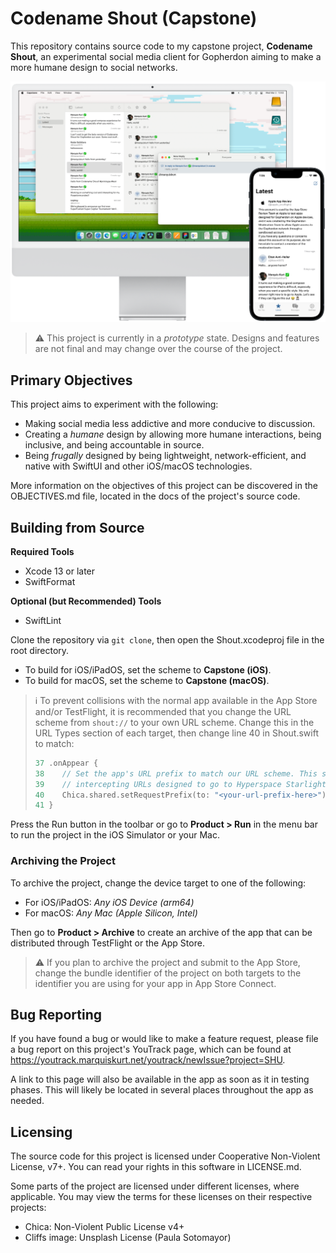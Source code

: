 # Codename Shout (Capstone)

This repository contains source code to my capstone project, **Codename
Shout**, an experimental social media client for Gopherdon aiming to make
a more humane design to social networks.

![Codename Shout running on iMac and iPhone](./.readme/screenshot.png)

> :warning: This project is currently in a _prototype_ state. Designs and
> features are not final and may change over the course of the project.

## Primary Objectives

This project aims to experiment with the following:

- Making social media less addictive and more conducive to discussion.
- Creating a _humane_ design by allowing more humane interactions, being
  inclusive, and being accountable in source.
- Being _frugally_ designed by being lightweight, network-efficient, and
  native with SwiftUI and other iOS/macOS technologies.
  
More information on the objectives of this project can be discovered in
the OBJECTIVES.md file, located in the docs of the project's source code.

## Building from Source

**Required Tools**  
- Xcode 13 or later
- SwiftFormat

**Optional (but Recommended) Tools**  
- SwiftLint

Clone the repository via `git clone`, then open the Shout.xcodeproj file
in the root directory.

- To build for iOS/iPadOS, set the scheme to **Capstone (iOS)**.
- To build for macOS, set the scheme to **Capstone (macOS)**.

> :information_source: To prevent collisions with the normal app available
> in the App Store and/or TestFlight, it is recommended that you change
> the URL scheme from `shout://` to your own URL scheme. Change this in
> the URL Types section of each target, then change line 40 in
> Shout.swift to match:
>
> ```swift
> 37 .onAppear {
> 38    // Set the app's URL prefix to match our URL scheme. This should prevent Codename Shout from
> 39    // intercepting URLs designed to go to Hyperspace Starlight.
> 40    Chica.shared.setRequestPrefix(to: "<your-url-prefix-here>")
> 41 }
> ```

Press the Run button in the toolbar or go to **Product > Run** in the menu
bar to run the project in the iOS Simulator or your Mac.

### Archiving the Project
To archive the project, change the device target to one of the following:

- For iOS/iPadOS: _Any iOS Device (arm64)_
- For macOS: _Any Mac (Apple Silicon, Intel)_

Then go to **Product > Archive** to create an archive of the app that can
be distributed through TestFlight or the App Store.

> :warning: If you plan to archive the project and submit to the App
> Store, change the bundle identifier of the project on both targets to
> the identifier you are using for your app in App Store Connect. 

## Bug Reporting

If you have found a bug or would like to make a feature request, please
file a bug report on this project's YouTrack page, which can be found at
https://youtrack.marquiskurt.net/youtrack/newIssue?project=SHU.

A link to this page will also be available in the app as soon as it in
testing phases. This will likely be located in several places throughout
the app as needed.

## Licensing

The source code for this project is licensed under Cooperative Non-Violent
License, v7+. You can read your rights in this software in LICENSE.md.

Some parts of the project are licensed under different licenses, where
applicable. You may view the terms for these licenses on their respective
projects:

- Chica: Non-Violent Public License v4+
- Cliffs image: Unsplash License (Paula Sotomayor)

